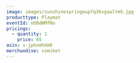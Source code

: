 ```yaml
---
image: images/sunshinespringeupfq36vgaaltm5.jpg
producttype: Playmat
eventId: eUBdWMfNo
pricings:
  - quantity: 1
    price: 65
asin: s-jphomhXm0
merchandise: comiket
---
```

